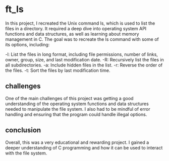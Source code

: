 # ft_ls
In this project, I recreated the Unix command ls, which is used to list the files in a directory. It required a deep dive into operating system API functions and data structures, as well as learning about memory management in C. The goal was to recreate the ls command with some of its options, including:

-l: List the files in long format, including file permissions, number of links, owner, group, size, and last modification date.
-R: Recursively list the files in all subdirectories.
-a: Include hidden files in the list.
-r: Reverse the order of the files.
-t: Sort the files by last modification time.

## challenges
One of the main challenges of this project was getting a good understanding of the operating system functions and data structures needed to manipulate the file system. I also had to be mindful of error handling and ensuring that the program could handle illegal options.


## conclusion
Overall, this was a very educational and rewarding project. I gained a deeper understanding of C programming and how it can be used to interact with the file system.
